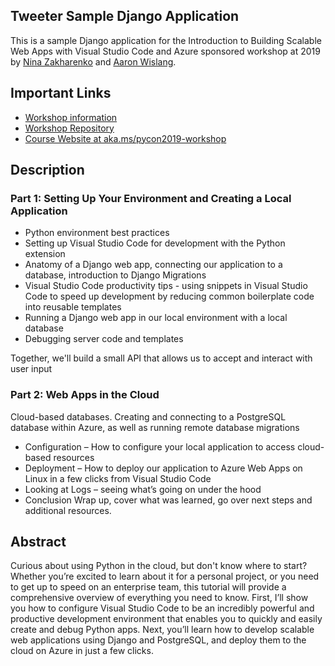 ## Tweeter Sample Django Application

This is a sample Django application for the Introduction to Building Scalable Web Apps with Visual Studio Code and Azure sponsored workshop at 2019 by [Nina Zakharenko](https://github.com/nnja) and [Aaron Wislang](https://github.com/asw101).

## Important Links

- [Workshop information](https://us.pycon.org/2019/schedule/presentation/105/)
- [Workshop Repository](https://github.com/nnja/tweeter3_workshop)
- [Course Website at aka.ms/pycon2019-workshop](http://aka.ms/pycon2019-workshop)

## Description

### Part 1: Setting Up Your Environment and Creating a Local Application

- Python environment best practices
- Setting up Visual Studio Code for development with the Python extension
- Anatomy of a Django web app, connecting our application to a database, introduction to Django Migrations
- Visual Studio Code productivity tips - using snippets in Visual Studio Code to speed up development by reducing common boilerplate code into reusable templates
- Running a Django web app in our local environment with a local database
- Debugging server code and templates

Together, we'll build a small API that allows us to accept and interact with user input

### Part 2: Web Apps in the Cloud

Cloud-based databases. Creating and connecting to a PostgreSQL database within Azure, as well as running remote database migrations

- Configuration – How to configure your local application to access cloud-based resources
- Deployment – How to deploy our application to Azure Web Apps on Linux in a few clicks from Visual Studio Code
- Looking at Logs – seeing what’s going on under the hood
- Conclusion Wrap up, cover what was learned, go over next steps and additional resources.

## Abstract

Curious about using Python in the cloud, but don't know where to start? Whether you’re excited to learn about it for a personal project, or you need to get up to speed on an enterprise team, this tutorial will provide a comprehensive overview of everything you need to know. First, I’ll show you how to configure Visual Studio Code to be an incredibly powerful and productive development environment that enables you to quickly and easily create and debug Python apps. Next, you’ll learn how to develop scalable web applications using Django and PostgreSQL, and deploy them to the cloud on Azure in just a few clicks.
